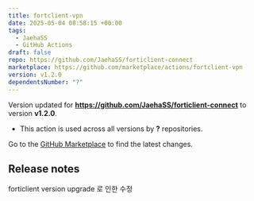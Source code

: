 ```yaml
---
title: fortclient-vpn
date: 2025-05-04 08:58:15 +00:00
tags:
  - JaehaSS
  - GitHub Actions
draft: false
repo: https://github.com/JaehaSS/forticlient-connect
marketplace: https://github.com/marketplace/actions/fortclient-vpn
version: v1.2.0
dependentsNumber: "?"
---
```



Version updated for **https://github.com/JaehaSS/forticlient-connect** to version **v1.2.0**.
- This action is used across all versions by **?** repositories.

Go to the [GitHub Marketplace](https://github.com/marketplace/actions/fortclient-vpn) to find the latest changes.

## Release notes

forticlient version upgrade 로 인한 수정
